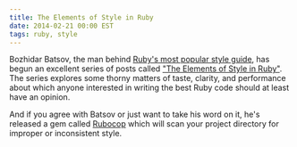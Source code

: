 ```yaml
---
title: The Elements of Style in Ruby
date: 2014-02-21 00:00 EST
tags: ruby, style
---
```


Bozhidar Batsov, the man behind [Ruby's most popular style guide][1], has begun an excellent series of posts called ["The Elements of Style in Ruby"][2]. The series explores some thorny matters of taste, clarity, and performance about which anyone interested in writing the best Ruby code should at least have an opinion.

<!--more-->

And if you agree with Batsov or just want to take his word on it, he's released a gem called [Rubocop][3] which will scan your project directory for improper or inconsistent style.

 [1]: https://github.com/bbatsov/ruby-style-guide
 [2]: http://batsov.com/articles/categories/style/
 [3]: https://github.com/bbatsov/rubocop

